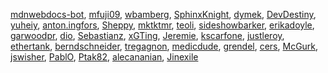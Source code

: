 [mdnwebdocs-bot](/en-US/profiles/mdnwebdocs-bot),
[mfuji09](/en-US/profiles/mfuji09),
[wbamberg](/en-US/profiles/wbamberg),
[SphinxKnight](/en-US/profiles/SphinxKnight),
[dymek](/en-US/profiles/dymek),
[DevDestiny](/en-US/profiles/DevDestiny),
[yuheiy](/en-US/profiles/yuheiy),
[anton.ingfors](/en-US/profiles/anton.ingfors),
[Sheppy](/en-US/profiles/Sheppy), [mktktmr](/en-US/profiles/mktktmr),
[teoli](/en-US/profiles/teoli),
[sideshowbarker](/en-US/profiles/sideshowbarker),
[erikadoyle](/en-US/profiles/erikadoyle),
[garwoodpr](/en-US/profiles/garwoodpr), [dio](/en-US/profiles/dio),
[Sebastianz](/en-US/profiles/Sebastianz),
[xGTing](/en-US/profiles/xGTing), [Jeremie](/en-US/profiles/Jeremie),
[kscarfone](/en-US/profiles/kscarfone),
[justleroy](/en-US/profiles/justleroy),
[ethertank](/en-US/profiles/ethertank),
[berndschneider](/en-US/profiles/berndschneider),
[tregagnon](/en-US/profiles/tregagnon),
[medicdude](/en-US/profiles/medicdude),
[grendel](/en-US/profiles/grendel), [cers](/en-US/profiles/cers),
[McGurk](/en-US/profiles/McGurk), [jswisher](/en-US/profiles/jswisher),
[PablO](/en-US/profiles/PablO), [Ptak82](/en-US/profiles/Ptak82),
[alecananian](/en-US/profiles/alecananian),
[Jinexile](/en-US/profiles/Jinexile)
